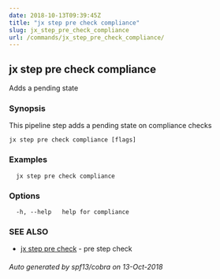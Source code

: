 ```yaml
---
date: 2018-10-13T09:39:45Z
title: "jx step pre check compliance"
slug: jx_step_pre_check_compliance
url: /commands/jx_step_pre_check_compliance/
---
```

## jx step pre check compliance

Adds a pending state

### Synopsis

This pipeline step adds a pending state on compliance checks

```
jx step pre check compliance [flags]
```

### Examples

```
  jx step pre check compliance
```

### Options

```
  -h, --help   help for compliance
```

### SEE ALSO

* [jx step pre check](/commands/jx_step_pre_check/)	 - pre step check

###### Auto generated by spf13/cobra on 13-Oct-2018

